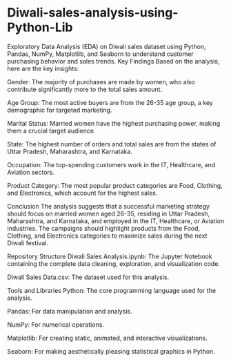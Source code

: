 # Diwali-sales-analysis-using-Python-Lib
Exploratory Data Analysis (EDA) on Diwali sales dataset using Python, Pandas, NumPy, Matplotlib, and Seaborn to understand customer purchasing behavior and sales trends.
Key Findings
Based on the analysis, here are the key insights:

Gender: The majority of purchases are made by women, who also contribute significantly more to the total sales amount.

Age Group: The most active buyers are from the 26-35 age group, a key demographic for targeted marketing.

Marital Status: Married women have the highest purchasing power, making them a crucial target audience.

State: The highest number of orders and total sales are from the states of Uttar Pradesh, Maharashtra, and Karnataka.

Occupation: The top-spending customers work in the IT, Healthcare, and Aviation sectors.

Product Category: The most popular product categories are Food, Clothing, and Electronics, which account for the highest sales.

Conclusion
The analysis suggests that a successful marketing strategy should focus on married women aged 26-35, residing in Uttar Pradesh, Maharashtra, and Karnataka, and employed in the IT, Healthcare, or Aviation industries. The campaigns should highlight products from the Food, Clothing, and Electronics categories to maximize sales during the next Diwali festival.

Repository Structure
Diwali Sales Analysis.ipynb: The Jupyter Notebook containing the complete data cleaning, exploration, and visualization code.

Diwali Sales Data.csv: The dataset used for this analysis.

Tools and Libraries
Python: The core programming language used for the analysis.

Pandas: For data manipulation and analysis.

NumPy: For numerical operations.

Matplotlib: For creating static, animated, and interactive visualizations.

Seaborn: For making aesthetically pleasing statistical graphics in Python.
